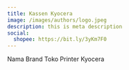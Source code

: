 ```yaml
---
title: Kassen Kyocera
image: /images/authors/logo.jpeg
description: this is meta description
social:
  shopee: https://bit.ly/3yKm7F0
---
```


Nama Brand Toko Printer Kyocera

